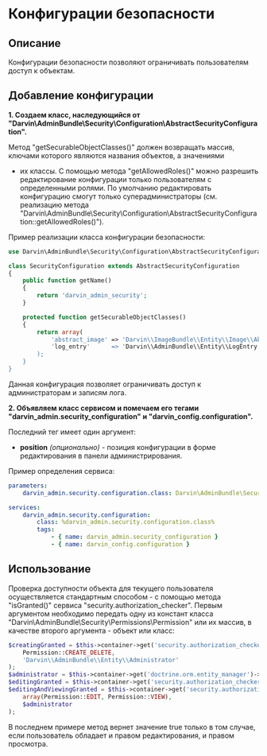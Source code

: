 Конфигурации безопасности
=========================

## Описание

Конфигурации безопасности позволяют ограничивать пользователям доступ к объектам.

## Добавление конфигурации

**1. Создаем класс, наследующийся от "Darvin\AdminBundle\Security\Configuration\AbstractSecurityConfiguration".**

Метод "getSecurableObjectClasses()" должен возвращать массив, ключами которого являются названия объектов, а значениями
 - их классы. С помощью метода "getAllowedRoles()" можно разрешить редактирование конфигурации только пользователям с
 определенными ролями. По умолчанию редактировать конфигурацию смогут только суперадминистраторы (см. реализацию метода
 "Darvin\AdminBundle\Security\Configuration\AbstractSecurityConfiguration::getAllowedRoles()").

Пример реализации класса конфигурации безопасности:

```php
use Darvin\AdminBundle\Security\Configuration\AbstractSecurityConfiguration;

class SecurityConfiguration extends AbstractSecurityConfiguration
{
    public function getName()
    {
        return 'darvin_admin_security';
    }

    protected function getSecurableObjectClasses()
    {
        return array(
            'abstract_image' => 'Darvin\\ImageBundle\\Entity\\Image\\AbstractImage,
            'log_entry'      => 'Darvin\\AdminBundle\\Entity\\LogEntry',
        );
    }
}
```

Данная конфигурация позволяет ограничивать доступ к администраторам и записям лога.

**2. Объявляем класс сервисом и помечаем его тегами "darvin_admin.security_configuration" и "darvin_config.configuration".**

Последний тег имеет один аргумент:

- **position** *(опционально)* - позиция конфигурации в форме редактирования в панели администрирования.

Пример определения сервиса:

```yaml
parameters:
    darvin_admin.security.configuration.class: Darvin\AdminBundle\Security\Configuration\SecurityConfiguration

services:
    darvin_admin.security.configuration:
        class: %darvin_admin.security.configuration.class%
        tags:
            - { name: darvin_admin.security_configuration }
            - { name: darvin_config.configuration }
```

## Использование

Проверка доступности объекта для текущего пользователя осуществляется стандартным способом - с помощью метода
 "isGranted()" сервиса "security.authorization_checker". Первым аргументом необходимо передать одну из констант класса
 "Darvin\AdminBundle\Security\Permissions\Permission" или их массив, в качестве второго аргумента - объект или класс:

```php
$creatingGranted = $this->container->get('security.authorization_checker')->isGranted(
    Permission::CREATE_DELETE,
    'Darvin\\AdminBundle\\Entity\\Administrator'
);
$administrator = $this->container->get('doctrine.orm.entity_manager')->find('DarvinAdminBundle:Administrator', 5);
$editingGranted = $this->container->get('security.authorization_checker')->isGranted(Permission::EDIT, $administrator);
$editingAndViewingGranted = $this->container->get('security.authorization_checker')->isGranted(
    array(Permission::EDIT, Permission::VIEW),
    $administrator
);
```

В последнем примере метод вернет значение true только в том случае, если пользователь обладает и правом редактирования, и
 правом просмотра.

